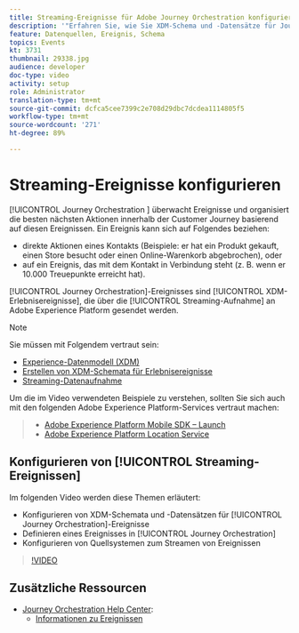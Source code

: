 ```yaml
---
title: Streaming-Ereignisse für Adobe Journey Orchestration konfigurieren
description: '"Erfahren Sie, wie Sie XDM-Schema und -Datensätze für Journey Orchestrationen-Ereignis konfigurieren, ein Ereignis in der Journey Orchestration definieren und Quellsysteme für Streaming-Ereignis konfigurieren können"'
feature: Datenquellen, Ereignis, Schema
topics: Events
kt: 3731
thumbnail: 29338.jpg
audience: developer
doc-type: video
activity: setup
role: Administrator
translation-type: tm+mt
source-git-commit: dcfca5cee7399c2e708d29dbc7dcdea1114805f5
workflow-type: tm+mt
source-wordcount: '271'
ht-degree: 89%

---
```



# Streaming-Ereignisse konfigurieren

[!UICONTROL Journey Orchestration ] überwacht Ereignisse und organisiert die besten nächsten Aktionen innerhalb der Customer Journey basierend auf diesen Ereignissen. Ein Ereignis kann sich auf Folgendes beziehen:

* direkte Aktionen eines Kontakts (Beispiele: er hat ein Produkt gekauft, einen Store besucht oder einen Online-Warenkorb abgebrochen), oder
* auf ein Ereignis, das mit dem Kontakt in Verbindung steht (z. B. wenn er 10.000 Treuepunkte erreicht hat).

[!UICONTROL Journey Orchestration]-Ereignisses sind [!UICONTROL XDM-Erlebnisereignisse], die über die [!UICONTROL Streaming-Aufnahme] an Adobe Experience Platform gesendet werden.

>[!NOTE]
>
>Sie müssen mit Folgendem vertraut sein:
>
>* [Experience-Datenmodell (XDM)](https://docs.adobe.com/content/help/de-DE/platform-learn/tutorials/schemas/understanding-the-xdm-system-and-experience-data-model.html)
>* [Erstellen von XDM-Schemata für Erlebnisereignisse](https://docs.adobe.com/content/help/de-DE/platform-learn/tutorials/schemas/create-your-first-schema-with-out-of-the-box-components.html)
>* [Streaming-Datenaufnahme](https://docs.adobe.com/content/help/de-DE/platform-learn/tutorials/data-ingestion/understanding-streaming-ingestion.html)
>
>
Um die im Video verwendeten Beispiele zu verstehen, sollten Sie sich auch mit den folgenden Adobe Experience Platform-Services vertraut machen:
>
>* [Adobe Experience Platform Mobile SDK – Launch](https://docs.adobe.com/content/help/de-DE/core-services-learn/tutorials/launch-mobile/understanding-the-mobile-sdks.html)
>* [Adobe Experience Platform Location Service](https://docs.adobe.com/content/help/de-DE/places/using/home.html)


## Konfigurieren von [!UICONTROL Streaming-Ereignissen]

Im folgenden Video werden diese Themen erläutert:

* Konfigurieren von XDM-Schemata und -Datensätzen für [!UICONTROL Journey Orchestration]-Ereignisse
* Definieren eines Ereignisses in [!UICONTROL Journey Orchestration]
* Konfigurieren von Quellsystemen zum Streamen von Ereignissen

>[!VIDEO](https://video.tv.adobe.com/v/29338?quality=12)

## Zusätzliche Ressourcen

* [Journey Orchestration Help Center](https://docs.adobe.com/content/help/de-DE/journeys/using/journey-orchestration-home.html):
   * [Informationen zu Ereignissen](https://docs.adobe.com/content/help/de-DE/journeys/using/events-journeys/about-events.html)
